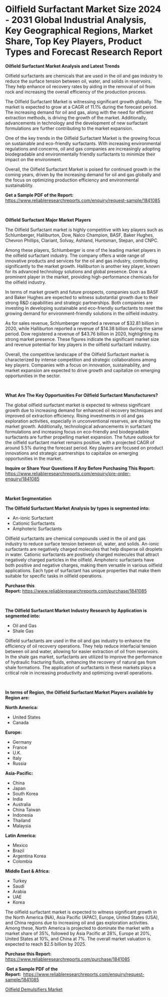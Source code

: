<p><h1>Oilfield Surfactant Market Size 2024 - 2031 Global Industrial Analysis, Key Geographical Regions, Market Share, Top Key Players, Product Types and Forecast Research Report</h1></p><p><strong>Oilfield Surfactant Market Analysis and Latest Trends</strong></p>
<p><p>Oilfield surfactants are chemicals that are used in the oil and gas industry to reduce the surface tension between oil, water, and solids in reservoirs. They help enhance oil recovery rates by aiding in the removal of oil from rock and increasing the overall efficiency of the production process.</p><p>The Oilfield Surfactant Market is witnessing significant growth globally. The market is expected to grow at a CAGR of 11.1% during the forecast period. The increasing demand for oil and gas, along with the need for efficient extraction methods, is driving the growth of the market. Additionally, advancements in technology and the development of new surfactant formulations are further contributing to the market expansion.</p><p>One of the key trends in the Oilfield Surfactant Market is the growing focus on sustainable and eco-friendly surfactants. With increasing environmental regulations and concerns, oil and gas companies are increasingly adopting biodegradable and environmentally friendly surfactants to minimize their impact on the environment.</p><p>Overall, the Oilfield Surfactant Market is poised for continued growth in the coming years, driven by the increasing demand for oil and gas globally and the focus on optimizing production efficiency and environmental sustainability.</p></p>
<p><strong>Get a Sample PDF of the Report:&nbsp;</strong> <a href="https://www.reliableresearchreports.com/enquiry/request-sample/1841085">https://www.reliableresearchreports.com/enquiry/request-sample/1841085</a></p>
<p>&nbsp;</p>
<p><strong>Oilfield Surfactant Major Market Players</strong></p>
<p><p>The Oilfield Surfactant market is highly competitive with key players such as Schlumberger, Halliburton, Dow, Nalco Champion, BASF, Baker Hughes, Chevron Phillips, Clariant, Solvay, Ashland, Huntsman, Stepan, and CNPC. </p><p>Among these players, Schlumberger is one of the leading market players in the oilfield surfactant industry. The company offers a wide range of innovative products and services for the oil and gas industry, contributing significantly to the market growth. Halliburton is another key player, known for its advanced technology solutions and global presence. Dow is a prominent player in the market, providing high-performance chemicals for the oilfield industry. </p><p>In terms of market growth and future prospects, companies such as BASF and Baker Hughes are expected to witness substantial growth due to their strong R&D capabilities and strategic partnerships. Both companies are investing in developing sustainable and eco-friendly surfactants to meet the growing demand for environment-friendly solutions in the oilfield industry.</p><p>As for sales revenue, Schlumberger reported a revenue of $32.81 billion in 2020, while Halliburton reported a revenue of $14.38 billion during the same period. Dow registered a revenue of $43.76 billion in 2020, highlighting its strong market presence. These figures indicate the significant market size and revenue potential for key players in the oilfield surfactant industry.</p><p>Overall, the competitive landscape of the Oilfield Surfactant market is characterized by intense competition and strategic collaborations among key players. Companies with a focus on innovation, sustainability, and market expansion are expected to drive growth and capitalize on emerging opportunities in the sector.</p></p>
<p>&nbsp;</p>
<p><strong>What Are The Key Opportunities For Oilfield Surfactant Manufacturers?</strong></p>
<p><p>The global oilfield surfactant market is expected to witness significant growth due to increasing demand for enhanced oil recovery techniques and improved oil extraction efficiency. Rising investments in oil and gas exploration activities, especially in unconventional reserves, are driving the market growth. Additionally, technological advancements in surfactant formulations and increasing focus on eco-friendly and biodegradable surfactants are further propelling market expansion. The future outlook for the oilfield surfactant market remains positive, with a projected CAGR of around 5.5% during the forecast period. Key players are focused on product innovations and strategic partnerships to capitalize on emerging opportunities in the market.</p></p>
<p><strong>Inquire or Share Your Questions If Any Before Purchasing This Report:</strong> <a href="https://www.reliableresearchreports.com/enquiry/pre-order-enquiry/1841085">https://www.reliableresearchreports.com/enquiry/pre-order-enquiry/1841085</a></p>
<p>&nbsp;</p>
<p><strong>Market Segmentation</strong></p>
<p><strong>The Oilfield Surfactant Market Analysis by types is segmented into:</strong></p>
<p><ul><li>An-ionic Surfactant</li><li>Cationic Surfactants</li><li>Amphoteric Surfactants</li></ul></p>
<p><p>Oilfield surfactants are chemical compounds used in the oil and gas industry to reduce surface tension between oil, water, and solids. An-ionic surfactants are negatively charged molecules that help disperse oil droplets in water. Cationic surfactants are positively charged molecules that attract negatively charged particles in the oilfield. Amphoteric surfactants have both positive and negative charges, making them versatile in various oilfield applications. Each type of surfactant has unique properties that make them suitable for specific tasks in oilfield operations.</p></p>
<p><strong>Purchase this Report:&nbsp;</strong><a href="https://www.reliableresearchreports.com/purchase/1841085">https://www.reliableresearchreports.com/purchase/1841085</a></p>
<p>&nbsp;</p>
<p><strong>The Oilfield Surfactant Market Industry Research by Application is segmented into:</strong></p>
<p><ul><li>Oil and Gas</li><li>Shale Gas</li></ul></p>
<p><p>Oilfield surfactants are used in the oil and gas industry to enhance the efficiency of oil recovery operations. They help reduce interfacial tension between oil and water, allowing for easier extraction of oil from reservoirs. In the shale gas market, surfactants are utilized to improve the performance of hydraulic fracturing fluids, enhancing the recovery of natural gas from shale formations. The application of surfactants in these markets plays a critical role in increasing productivity and optimizing overall operations.</p></p>
<p>&nbsp;</p>
<p><strong>In terms of Region, the Oilfield Surfactant Market Players available by Region are:</strong></p>
<p>
    <p> <strong> North America: </strong>
        <ul>
            <li>United States</li>
            <li>Canada</li>
        </ul>
        </p> 
    <p> <strong> Europe: </strong>
        <ul>
            <li>Germany</li>
            <li>France</li>
            <li>U.K.</li>
            <li>Italy</li>
            <li>Russia</li>
        </ul>
        </p> 
    <p> <strong> Asia-Pacific: </strong>
        <ul>
            <li>China</li>
            <li>Japan</li>
            <li>South Korea</li>
            <li>India</li>
            <li>Australia</li>
            <li>China Taiwan</li>
            <li>Indonesia</li>
            <li>Thailand</li>
            <li>Malaysia</li>
        </ul>
        </p> 
    <p> <strong> Latin America: </strong>
        <ul>
            <li>Mexico</li>
            <li>Brazil</li>
            <li>Argentina Korea</li>
            <li>Colombia</li>
        </ul>
        </p> 
    <p> <strong> Middle East & Africa: </strong>
        <ul>
            <li>Turkey</li>
            <li>Saudi</li>
            <li>Arabia</li>
            <li>UAE</li>
            <li>Korea</li>
        </ul>
    </p>
    </p>
<p><p>The oilfield surfactant market is expected to witness significant growth in the North America (NA), Asia Pacific (APAC), Europe, United States (USA), and China regions due to increasing oil and gas exploration activities. Among these, North America is projected to dominate the market with a market share of 35%, followed by Asia Pacific at 28%, Europe at 20%, United States at 10%, and China at 7%. The overall market valuation is expected to reach $2.5 billion by 2025.</p></p>
<p><strong>Purchase this Report: </strong><a href="https://www.reliableresearchreports.com/purchase/1841085">https://www.reliableresearchreports.com/purchase/1841085</a></p>
<p>&nbsp;<strong>Get a Sample PDF of the Report:&nbsp;&nbsp;</strong><a href="https://www.reliableresearchreports.com/enquiry/request-sample/1841085">https://www.reliableresearchreports.com/enquiry/request-sample/1841085</a></p>
<p><strong></strong></p>
<p><p><a href="https://github.com/nicholepatriciadoylenwnrjr0/Market-Research-Report-List-1/blob/main/oilfield-demulsifiers-market.md">Oilfield Demulsifiers Market</a></p></p>